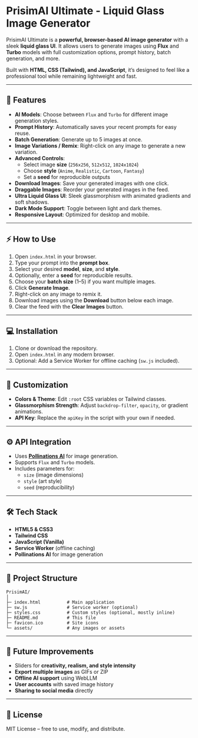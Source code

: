 # PrisimAI Ultimate - Liquid Glass Image Generator

PrisimAI Ultimate is a **powerful, browser-based AI image generator** with a sleek **liquid glass UI**. It allows users to generate images using **Flux** and **Turbo** models with full customization options, prompt history, batch generation, and more.  

Built with **HTML, CSS (Tailwind), and JavaScript**, it’s designed to feel like a professional tool while remaining lightweight and fast.

---

## 🌟 Features

- **AI Models**: Choose between `Flux` and `Turbo` for different image generation styles.
- **Prompt History**: Automatically saves your recent prompts for easy reuse.
- **Batch Generation**: Generate up to 5 images at once.
- **Image Variations / Remix**: Right-click on any image to generate a new variation.
- **Advanced Controls**:  
  - Select image **size** (`256x256`, `512x512`, `1024x1024`)  
  - Choose **style** (`Anime`, `Realistic`, `Cartoon`, `Fantasy`)  
  - Set a **seed** for reproducible outputs
- **Download Images**: Save your generated images with one click.
- **Draggable Images**: Reorder your generated images in the feed.
- **Ultra Liquid Glass UI**: Sleek glassmorphism with animated gradients and soft shadows.
- **Dark Mode Support**: Toggle between light and dark themes.
- **Responsive Layout**: Optimized for desktop and mobile.

---

## ⚡ How to Use

1. Open `index.html` in your browser.
2. Type your prompt into the **prompt box**.
3. Select your desired **model**, **size**, and **style**.
4. Optionally, enter a **seed** for reproducible results.
5. Choose your **batch size** (1–5) if you want multiple images.
6. Click **Generate Image**.
7. Right-click on any image to remix it.
8. Download images using the **Download** button below each image.
9. Clear the feed with the **Clear Images** button.

---

## 💻 Installation

1. Clone or download the repository.
2. Open `index.html` in any modern browser.
3. Optional: Add a Service Worker for offline caching (`sw.js` included).

---

## 🔧 Customization

- **Colors & Theme**: Edit `:root` CSS variables or Tailwind classes.
- **Glassmorphism Strength**: Adjust `backdrop-filter`, `opacity`, or gradient animations.
- **API Key**: Replace the `apiKey` in the script with your own if needed.

---

## ⚙️ API Integration

- Uses **[Pollinations AI](https://image.pollinations.ai/)** for image generation.
- Supports `Flux` and `Turbo` models.
- Includes parameters for:
  - `size` (image dimensions)  
  - `style` (art style)  
  - `seed` (reproducibility)  

---

## 🛠 Tech Stack

- **HTML5 & CSS3**
- **Tailwind CSS**
- **JavaScript (Vanilla)**
- **Service Worker** (offline caching)
- **Pollinations AI** for image generation

---

## 📂 Project Structure

```
PrisimAI/
│
├─ index.html          # Main application
├─ sw.js               # Service worker (optional)
├─ styles.css          # Custom styles (optional, mostly inline)
├─ README.md           # This file
├─ favicon.ico         # Site icons
└─ assets/             # Any images or assets
```

---

## 🚀 Future Improvements

- Sliders for **creativity, realism, and style intensity**
- **Export multiple images** as GIFs or ZIP
- **Offline AI support** using WebLLM
- **User accounts** with saved image history
- **Sharing to social media** directly

---

## 📜 License

MIT License – free to use, modify, and distribute.